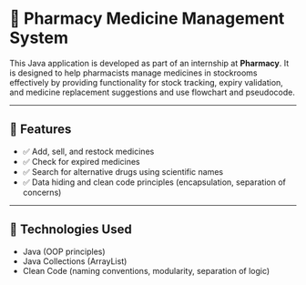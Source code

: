 # 💊 Pharmacy Medicine Management System

This Java application is developed as part of an internship at **Pharmacy**. It is designed to help pharmacists manage medicines in stockrooms effectively by providing functionality for stock tracking, expiry validation, and medicine replacement suggestions and use flowchart and pseudocode.


---

## 📌 Features

- ✅ Add, sell, and restock medicines
- ✅ Check for expired medicines
- ✅ Search for alternative drugs using scientific names
- ✅ Data hiding and clean code principles (encapsulation, separation of concerns)

---

## 🧪 Technologies Used

- Java (OOP principles)
- Java Collections (ArrayList)
- Clean Code (naming conventions, modularity, separation of logic)


